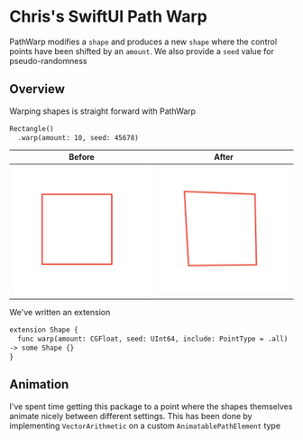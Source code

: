# Chris's SwiftUI Path Warp

PathWarp modifies a `shape` and produces a new `shape` where the control
points have been shifted by an `amount`.
We also provide a `seed` value for pseudo-randomness

## Overview

Warping shapes is straight forward with PathWarp

```
Rectangle()
  .warp(amount: 10, seed: 45678)
```

| Before | After |
|--------|-------|
![Warped](Sources/PathWarp/PathWarp.docc/Resources/Images/01_RectangleWarp.png)|![Warped](Sources/PathWarp/PathWarp.docc/Resources/Images/04_RectangleWarp.png)

We've written an extension

```
extension Shape {
  func warp(amount: CGFloat, seed: UInt64, include: PointType = .all) -> some Shape {}
}
```

## Animation

I've spent time getting this package to a point where the shapes themselves animate nicely
between different settings.
This has been done by implementing `VectorArithmetic` on a custom `AnimatablePathElement` type

